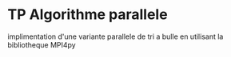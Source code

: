 # TP Algorithme parallele
implimentation d'une variante parallele de tri a bulle en utilisant
la bibliotheque MPI4py